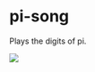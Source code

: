 # pi-song
Plays the digits of pi. 

[![](http://i.imgur.com/JArmqo1.png)](https://quirkster.github.io/pi-song/index.html)

